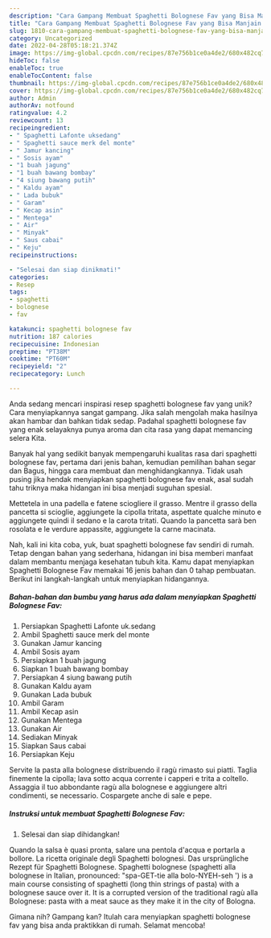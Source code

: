 ```yaml
---
description: "Cara Gampang Membuat Spaghetti Bolognese Fav yang Bisa Manjain Lidah"
title: "Cara Gampang Membuat Spaghetti Bolognese Fav yang Bisa Manjain Lidah"
slug: 1810-cara-gampang-membuat-spaghetti-bolognese-fav-yang-bisa-manjain-lidah
category: Uncategorized
date: 2022-04-28T05:18:21.374Z
image: https://img-global.cpcdn.com/recipes/87e756b1ce0a4de2/680x482cq70/spaghetti-bolognese-fav-foto-resep-utama.jpg
hideToc: false
enableToc: true
enableTocContent: false
thumbnail: https://img-global.cpcdn.com/recipes/87e756b1ce0a4de2/680x482cq70/spaghetti-bolognese-fav-foto-resep-utama.jpg
cover: https://img-global.cpcdn.com/recipes/87e756b1ce0a4de2/680x482cq70/spaghetti-bolognese-fav-foto-resep-utama.jpg
author: Admin
authorAv: notfound
ratingvalue: 4.2
reviewcount: 13
recipeingredient:
- " Spaghetti Lafonte uksedang"
- " Spaghetti sauce merk del monte"
- " Jamur kancing"
- " Sosis ayam"
- "1 buah jagung"
- "1 buah bawang bombay"
- "4 siung bawang putih"
- " Kaldu ayam"
- " Lada bubuk"
- " Garam"
- " Kecap asin"
- " Mentega"
- " Air"
- " Minyak"
- " Saus cabai"
- " Keju"
recipeinstructions:

- "Selesai dan siap dinikmati!"
categories:
- Resep
tags:
- spaghetti
- bolognese
- fav

katakunci: spaghetti bolognese fav 
nutrition: 187 calories
recipecuisine: Indonesian
preptime: "PT38M"
cooktime: "PT60M"
recipeyield: "2"
recipecategory: Lunch

---
```





Anda sedang mencari inspirasi resep spaghetti bolognese fav yang unik? Cara menyiapkannya sangat gampang. Jika salah mengolah maka hasilnya akan hambar dan bahkan tidak sedap. Padahal spaghetti bolognese fav yang enak selayaknya punya aroma dan cita rasa yang dapat memancing selera Kita.





Banyak hal yang sedikit banyak mempengaruhi kualitas rasa dari spaghetti bolognese fav, pertama dari jenis bahan, kemudian pemilihan bahan segar dan Bagus, hingga cara membuat dan menghidangkannya. Tidak usah pusing jika hendak menyiapkan spaghetti bolognese fav enak,      asal sudah tahu triknya maka hidangan ini bisa menjadi suguhan spesial.














Mettetela in una padella e fatene sciogliere il grasso. Mentre il grasso della pancetta si scioglie, aggiungete la cipolla tritata, aspettate qualche minuto e aggiungete quindi il sedano e la carota tritati. Quando la pancetta sarà ben rosolata e le verdure appassite, aggiungete la carne macinata.






Nah, kali ini kita coba, yuk, buat spaghetti bolognese fav sendiri di rumah. Tetap dengan bahan yang sederhana, hidangan ini bisa memberi manfaat dalam membantu menjaga kesehatan tubuh kita. Kamu dapat menyiapkan Spaghetti Bolognese Fav memakai 16 jenis bahan dan 0 tahap pembuatan. Berikut ini langkah-langkah untuk menyiapkan hidangannya.

<!--inarticleads1-->

##### Bahan-bahan dan bumbu yang harus ada dalam menyiapkan Spaghetti Bolognese Fav:

1. Persiapkan  Spaghetti Lafonte uk.sedang
1. Ambil  Spaghetti sauce merk del monte
1. Gunakan  Jamur kancing
1. Ambil  Sosis ayam
1. Persiapkan 1 buah jagung
1. Siapkan 1 buah bawang bombay
1. Persiapkan 4 siung bawang putih
1. Gunakan  Kaldu ayam
1. Gunakan  Lada bubuk
1. Ambil  Garam
1. Ambil  Kecap asin
1. Gunakan  Mentega
1. Gunakan  Air
1. Sediakan  Minyak
1. Siapkan  Saus cabai
1. Persiapkan  Keju


Servite la pasta alla bolognese distribuendo il ragù rimasto sui piatti. Taglia finemente la cipolla; lava sotto acqua corrente i capperi e trita a coltello. Assaggia il tuo abbondante ragù alla bolognese e aggiungere altri condimenti, se necessario. Cospargete anche di sale e pepe. 

<!--inarticleads2-->

##### Instruksi untuk membuat Spaghetti Bolognese Fav:


1. Selesai dan siap dihidangkan!

Quando la salsa è quasi pronta, salare una pentola d&#39;acqua e portarla a bollore. La ricetta originale degli Spaghetti bolognesi. Das ursprüngliche Rezept für Spaghetti Bolognese. Spaghetti bolognese (spaghetti alla bolognese in Italian, pronounced: &#34;spa-GET-tie alla bolo-NYEH-seh &#39;) is a main course consisting of spaghetti (long thin strings of pasta) with a bolognese sauce over it. It is a corrupted version of the traditional ragù alla Bolognese: pasta with a meat sauce as they make it in the city of Bologna. 

Gimana nih? Gampang kan? Itulah cara menyiapkan spaghetti bolognese fav yang bisa anda praktikkan di rumah. Selamat mencoba!
